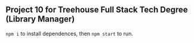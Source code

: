## Project 10 for Treehouse Full Stack Tech Degree (Library Manager)

`npm i` to install dependences, then `npm start` to run.
